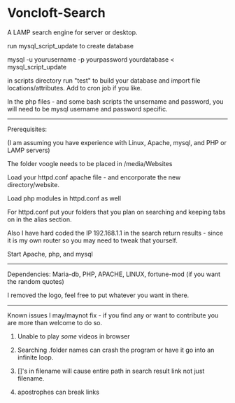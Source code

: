 # Voncloft-Search
A LAMP search engine for server or desktop.

run mysql_script_update to create database 

mysql -u yourusername -p yourpassword yourdatabase < mysql_script_update

in scripts directory run "test" to build your database and import file locations/attributes. Add to cron job if you like.

In the php files - and some bash scripts the unsername and password, you will need to be mysql username and password specific. 

___________________________


Prerequisites:

(I am assuming you have experience with Linux, Apache, mysql, and PHP or LAMP servers)

The folder voogle needs to be placed in /media/Websites

Load your httpd.conf apache file - and encorporate the new directory/website.

Load php modules in httpd.conf as well

For httpd.conf put your folders that you plan on searching and keeping tabs on in the alias section.

Also I have hard coded the IP 192.168.1.1 in the search return results - since it is my own router so you may need to tweak that yourself.

Start Apache, php, and mysql

__________________________________________________


Dependencies: Maria-db, PHP, APACHE, LINUX, fortune-mod (if you want the random quotes)

I removed the logo, feel free to put whatever you want in there.

_________________________________________________




Known issues I may/maynot fix - if you find any or want to contribute you are more than welcome to do so.




1) Unable to play *some* videos in browser

2) Searching .folder names can crash the program or have it go into an infinite loop.

3) []'s in filename will cause entire path in search result link not just filename.

4) apostrophes can break links
